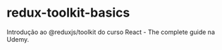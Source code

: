 # redux-toolkit-basics

Introdução ao @reduxjs/toolkit do curso React - The complete guide na Udemy.
